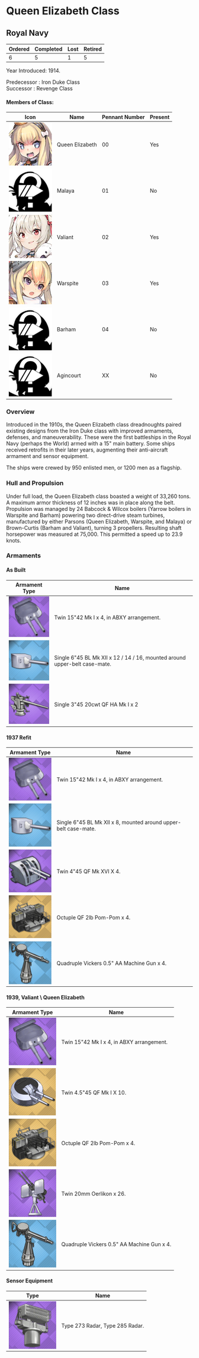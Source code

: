 # Queen Elizabeth Class
## Royal Navy

Ordered | Completed | Lost | Retired
 ------ | ------ | ------ | ------ 
6 | 5 | 1 | 5 <br/>
 
Year Introduced: 1914. <br/>
 
Predecessor : Iron Duke Class <br/>
Successor : Revenge Class <br/>

#### Members of Class: <br/>
Icon | Name | Pennant Number | Present
| ------ | ------ | ------ |  ------ |
![Queen Elizabeth](/Icons/Ship/RoyalNavy/Queen_Elizabeth.png) | Queen Elizabeth | 00 | Yes <br/>
![UnknownBB](/Icons/Ship/UnknownBB.png) | Malaya | 01 | No <br/>
![Valiant](/Icons/Ship/RoyalNavy/Valiant.png) | Valiant | 02 | Yes <br/>
![Warspite](/Icons/Ship/RoyalNavy/Warspite.png) | Warspite | 03 | Yes <br/>
![Unknown](/Icons/Ship/UnknownBB.png) | Barham | 04 | No <br/>
![Unknown](/Icons/Ship/UnknownBB.png) | Agincourt | XX | No <br/>

### Overview

Introduced in the 1910s, the Queen Elizabeth class dreadnoughts paired existing designs from the Iron Duke class with improved armaments, defenses, and maneuverability. These were the first battleships in the Royal Navy (perhaps the World) armed with a 15" main battery. Some ships received retrofits in their later years, augmenting their anti-aircraft armament and sensor equipment.

The ships were crewed by 950 enlisted men, or 1200 men as a flagship. <br/>

### Hull and Propulsion

Under full load, the Queen Elizabeth class boasted a weight of 33,260 tons. A maximum armor thickness of 12 inches was in place along the belt. Propulsion was managed by 24 Babcock & Wilcox boilers (Yarrow boilers in Warspite and Barham) powering two direct-drive steam turbines, manufactured by either Parsons (Queen Elizabeth, Warspite, and Malaya) or Brown-Curtis (Barham and Valiant), turning 3 propellers. Resulting shaft horsepower was measured at 75,000. This permitted a speed up to 23.9 knots. <br/>

### Armaments

#### As Built

Armament Type | Name |
 ------ | ------ |
![15in42MkI](/Icons/Equipment/Guns/BB/15in42MkI.png) | Twin 15"42 Mk I x 4, in ABXY arrangement.
![6inMkXII](/Icons/Equipment/Guns/CL/6inMkXII.png) | Single 6"45 BL Mk XII x 12 / 14 / 16, mounted around upper-belt case-mate.
![3in50Mk22](/Icons/Equipment/AA/3in50Mk22.png) | Single 3"45 20cwt QF HA Mk I x 2 <br/>

#### 1937 Refit

Armament Type | Name |
 ------ | ------ |
![15in42MkI](/Icons/Equipment/Guns/BB/15in42MkI.png) | Twin 15"42 Mk I x 4, in ABXY arrangement.
![6inMkXII](/Icons/Equipment/Guns/CL/6inMkXII.png) | Single 6"45 BL Mk XII x 8, mounted around upper-belt case-mate.
![4in45MkXVI](/Icons/Equipment/Guns/DD/4in45MkXVI.png) | Twin 4"45 QF Mk XVI X 4.
![Octuple40mmPomPom](/Icons/Equipment/AA/Octuple40mmPomPom.png) | Octuple QF 2lb Pom-Pom x 4.
![0.5inAAMG](/Icons/Equipment/AA/0.5inAAMG.png) | Quadruple Vickers 0.5" AA Machine Gun x 4. <br/>

#### 1939, Valiant \ Queen Elizabeth

Armament Type | Name |
 ------ | ------ |
![15in42MkI](/Icons/Equipment/Guns/BB/15in42MkI.png) | Twin 15"42 Mk I x 4, in ABXY arrangement.
![4.5in45MkI](/Icons/Equipment/AA/4.5in45MkI.png) | Twin 4.5"45 QF Mk I X 10.
![Octuple40mmPomPom](/Icons/Equipment/AA/Octuple40mmPomPom.png) | Octuple QF 2lb Pom-Pom x 4.
![20mmOerlikonT](/Icons/Equipment/AA/20mmOerlikonT.png) | Twin 20mm Oerlikon x 26.
![0.5inAAMG](/Icons/Equipment/AA/0.5inAAMG.png) | Quadruple Vickers 0.5" AA Machine Gun x 4. <br/>

#### Sensor Equipment

Type | Name |
 ------ | ------ |
![FireControlRadar](/Icons/Equipment/Auxiliary/FireControlRadar.png) | Type 273 Radar, Type 285 Radar.